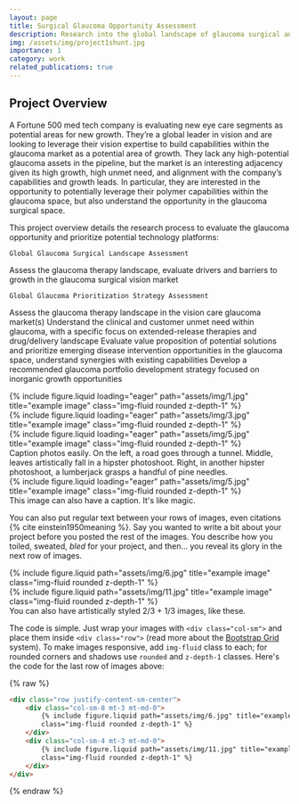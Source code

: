 ```yaml
---
layout: page
title: Surgical Glaucoma Opportunity Assessment
description: Research into the global landscape of glaucoma surgical and drug/device therapies for a Fortune 500 medtech client
img: /assets/img/project1shunt.jpg
importance: 1
category: work
related_publications: true
---
```


<h2>Project Overview</h2>

A Fortune 500 med tech company is evaluating new eye care segments as potential areas for new growth. They’re a global leader in vision and are looking to leverage their vision expertise to build capabilities within the glaucoma market as a potential area of growth. They lack any high-potential glaucoma assets in the pipeline, but the market is an interesting adjacency given its high growth, high unmet need, and alignment with the company’s capabilities and growth leads. In particular, they are interested in the opportunity to potentially leverage their polymer capabilities within the glaucoma space, but also understand the opportunity in the glaucoma surgical space.

This project overview details the research process to evaluate the glaucoma opportunity and prioritize potential technology platforms:

    Global Glaucoma Surgical Landscape Assessment

Assess the glaucoma therapy landscape, evaluate drivers and barriers to growth in the glaucoma surgical vision market

    Global Glaucoma Prioritization Strategy Assessment

Assess the glaucoma therapy landscape in the vision care glaucoma market(s)
Understand the clinical and customer unmet need within glaucoma, with a specific focus on extended-release therapies and drug/delivery landscape
Evaluate value proposition of potential solutions and prioritize emerging disease intervention opportunities in the glaucoma space, understand synergies with existing capabilities
Develop a recommended glaucoma portfolio development strategy focused on inorganic growth opportunities

<div class="row">
    <div class="col-sm mt-3 mt-md-0">
        {% include figure.liquid loading="eager" path="assets/img/1.jpg" title="example image" class="img-fluid rounded z-depth-1" %}
    </div>
    <div class="col-sm mt-3 mt-md-0">
        {% include figure.liquid loading="eager" path="assets/img/3.jpg" title="example image" class="img-fluid rounded z-depth-1" %}
    </div>
    <div class="col-sm mt-3 mt-md-0">
        {% include figure.liquid loading="eager" path="assets/img/5.jpg" title="example image" class="img-fluid rounded z-depth-1" %}
    </div>
</div>
<div class="caption">
    Caption photos easily. On the left, a road goes through a tunnel. Middle, leaves artistically fall in a hipster photoshoot. Right, in another hipster photoshoot, a lumberjack grasps a handful of pine needles.
</div>
<div class="row">
    <div class="col-sm mt-3 mt-md-0">
        {% include figure.liquid loading="eager" path="assets/img/5.jpg" title="example image" class="img-fluid rounded z-depth-1" %}
    </div>
</div>
<div class="caption">
    This image can also have a caption. It's like magic.
</div>

You can also put regular text between your rows of images, even citations {% cite einstein1950meaning %}.
Say you wanted to write a bit about your project before you posted the rest of the images.
You describe how you toiled, sweated, _bled_ for your project, and then... you reveal its glory in the next row of images.

<div class="row justify-content-sm-center">
    <div class="col-sm-8 mt-3 mt-md-0">
        {% include figure.liquid path="assets/img/6.jpg" title="example image" class="img-fluid rounded z-depth-1" %}
    </div>
    <div class="col-sm-4 mt-3 mt-md-0">
        {% include figure.liquid path="assets/img/11.jpg" title="example image" class="img-fluid rounded z-depth-1" %}
    </div>
</div>
<div class="caption">
    You can also have artistically styled 2/3 + 1/3 images, like these.
</div>

The code is simple.
Just wrap your images with `<div class="col-sm">` and place them inside `<div class="row">` (read more about the <a href="https://getbootstrap.com/docs/4.4/layout/grid/">Bootstrap Grid</a> system).
To make images responsive, add `img-fluid` class to each; for rounded corners and shadows use `rounded` and `z-depth-1` classes.
Here's the code for the last row of images above:

{% raw %}

```html
<div class="row justify-content-sm-center">
    <div class="col-sm-8 mt-3 mt-md-0">
        {% include figure.liquid path="assets/img/6.jpg" title="example image"
        class="img-fluid rounded z-depth-1" %}
    </div>
    <div class="col-sm-4 mt-3 mt-md-0">
        {% include figure.liquid path="assets/img/11.jpg" title="example image"
        class="img-fluid rounded z-depth-1" %}
    </div>
</div>
```

{% endraw %}
